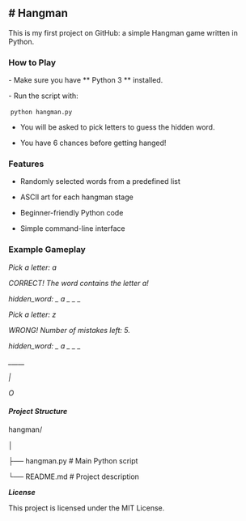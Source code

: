 ## **# Hangman** 



This is my first project on GitHub: a simple Hangman game written in Python.



### How to Play

\- Make sure you have \*\* Python 3 \*\* installed.

\- Run the script with:

&nbsp;```
 python hangman.py  
    ```

* You will be asked to pick letters to guess the hidden word.



* You have 6 chances before getting hanged!



### Features



* Randomly selected words from a predefined list



* ASCII art for each hangman stage



* Beginner-friendly Python code



* Simple command-line interface



### Example Gameplay



<i>Pick a letter: a</i>

<i>CORRECT! The word contains the letter a!</i>

<i>hidden\_word: \_ a \_ \_ \_</i>



<i>Pick a letter: z</i>

<i>WRONG! Number of mistakes left: 5.</i>

<i>hidden\_word: \_ a \_ \_ \_</i>

<i> \_\_\_\_\_ </i>

<i>   |   </i>

<i>   O   </i>



#### <b>*Project Structure*</b>

hangman/

│

├── hangman.py    # Main Python script

└── README.md     # Project description




***License***

This project is licensed under the MIT License.











